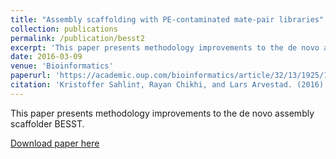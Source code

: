 ```yaml
---
title: "Assembly scaffolding with PE-contaminated mate-pair libraries"
collection: publications
permalink: /publication/besst2
excerpt: 'This paper presents methodology improvements to the de novo assembly scaffolder BESST.'
date: 2016-03-09
venue: 'Bioinformatics'
paperurl: 'https://academic.oup.com/bioinformatics/article/32/13/1925/1742757'
citation: 'Kristoffer Sahlin†, Rayan Chikhi, and Lars Arvestad. (2016). &quot;Assembly scaffolding with pe-contaminatedmate-pair libraries.&quot; <i>Bioinformatics</i>.  32(13):1925–1932.'
---
```


This paper presents methodology improvements to the de novo assembly scaffolder BESST.

[Download paper here](https://academic.oup.com/bioinformatics/article/32/13/1925/1742757)

<!-- Recommended citation: Kristoffer Sahlin†, Rayan Chikhi, and Lars Arvestad. (2016). &quot;Assembly scaffolding with pe-contaminatedmate-pair libraries.Bioinformatics..&quot; <i>Bioinformatics</i>.  32(13):1925–1932. -->
